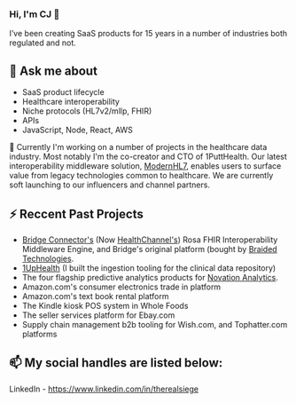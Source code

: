 ### Hi, I'm CJ 👋

<!--
**therealsiege/therealsiege** is a ✨ _special_ ✨ repository because its `README.md` (this file) appears on your GitHub profile.

Here are some ideas to get you started:

- 🔭 I’m currently working on ...
- 🌱 I’m currently learning ...
- 👯 I’m looking to collaborate on ...
- 🤔 I’m looking for help with ...
- 💬 Ask me about ...
- 📫 How to reach me: ...
- 😄 Pronouns: ...
- ⚡ Fun fact: ...
-->

I’ve been creating SaaS products for 15 years in a number of industries both regulated and not. 

## 💬 Ask me about
- SaaS product lifecycle
- Healthcare interoperability
- Niche protocols (HL7v2/mllp, FHIR)
- APIs
- JavaScript, Node, React, AWS

🔭 Currently I'm working on a number of projects in the healthcare data industry. Most notably I'm the co-creator and CTO of 1PuttHealth. Our latest interoperability middleware solution, [ModernHL7](https://modernhl7.com), enables users to surface value from legacy technologies common to healthcare. We are currently soft launching to our influencers and channel partners.

## ⚡ Reccent Past Projects
- [Bridge Connector's](https://www.bizjournals.com/nashville/news/2021/09/23/how-bridge-connector-collapsed.html) (Now [HealthChannel's](https://www.scribeamerica.com/)) Rosa FHIR Interoperability Middleware Engine, and Bridge's original platform (bought by [Braided Technologies](https://braided.io).
- [1UpHealth](https://1up.health/) (I built the ingestion tooling for the clinical data repository)
- The four flagship predictive analytics products for [Novation Analytics](https://ihsmarkit.com/btp/novation-analytics.html). 
- Amazon.com's consumer electronics trade in platform
- Amazon.com's text book rental platform
- The Kindle kiosk POS system in Whole Foods
- The seller services platform for Ebay.com
- Supply chain management b2b tooling for Wish.com, and Tophatter.com platforms

## 📫 My social handles are listed below:
LinkedIn - https://www.linkedin.com/in/therealsiege

